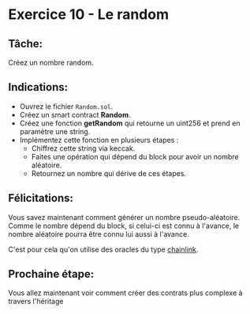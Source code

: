 # Exercice 10 - Le random

## Tâche:

Créez un nombre random.

## Indications:

- Ouvrez le fichier `Random.sol`.
- Créez un smart contract **Random**.
- Créez une fonction **getRandom** qui retourne un uint256 et prend en paramètre une string.
- Implémentez cette fonction en plusieurs étapes :
  - Chiffrez cette string via keccak.
  - Faites une opération qui dépend du block pour avoir un nombre aléatoire.
  - Retournez un nombre qui dérive de ces étapes.

## Félicitations:

Vous savez maintenant comment générer un nombre pseudo-aléatoire.
Comme le nombre dépend du block, si celui-ci est connu à l'avance, le nombre aléatoire pourra être connu lui aussi à l'avance.

C'est pour cela qu'on utilise des oracles du type [chainlink](https://chain.link/).

## Prochaine étape:

Vous allez maintenant voir comment créer des contrats plus complexe à travers l'héritage